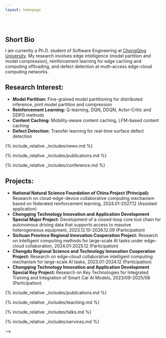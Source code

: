 ```yaml
---
layout: homepage
---
```


<h1 id="about-me"></h1>

<h2 style="margin: 60px 0px 10px;">Short Bio</h2>

I am currently a Ph.D. student of Software Engineering at [ChongQing University](https://www.cqu.edu.cn/). My research involves edge intelligence (model partition and model compression), reinforcement learning for edge caching and computing offloading, and defect detection at multi-access edge-cloud computing networks.


## Research Interest:
- **Model Partition:**  Fine-grained model partitioning for distributed inference, joint model partition and compression
- **Reinforcement Learning:** Q-learning, DQN, DDQN, Actor-Critic and DDPG methods
- **Content Caching:** Mobility-aware content caching, LFM-based content caching
- **Defect Detection:** Transfer learning for real-time surface defect detection

{% include_relative _includes/news.md %}

{% include_relative _includes/publications.md %}

{% include_relative _includes/conference.md %}

<!-- {% include_relative _includes/projects.md %}-->

## Projects:
- **National Natural Science Foundation of China Project (Principal):** Research on cloud-edge-device collaborative computing mechanism based on federated reinforcement learning, 2024.01-2027.12 (Assisted application)
- **Chongqing Technology Innovation and Application Development Special Major Project:** Development of a closed-loop core tool chain for autonomous driving data that supports access to massive heterogeneous equipment, 2023.12.10-2026.12.09 (Participation)
- **Sichuan Province Regional Innovation Cooperation Project:** Research on intelligent computing methods for large-scale AI tasks under edge-cloud collaboration, 2024.01-2025.12 (Participation)
- **Chengdu Regional Science and Technology Innovation Cooperation Project:** Research on edge-cloud collaborative intelligent computing mechanism for large-scale AI tasks, 2023.01-2024.12 (Participation)
- **Chongqing Technology Innovation and Application Development Special Key Project:** Research on Key Technologies for Integrated Training and Integration of Smart Car AI Models, 2023/09-2025/08 (Participation)
<!--
{% include_relative _includes/contact.md %}
<!-- <strong style="color:#e74d3c; font-weight:600"><strong style="color:#e74d3c; font-weight:600">I am currently on the 2023-2024 academic job market, looking for faculty positions in CS, CSE, ECE, IEOR, etc., related to Artificial Intelligence, Computer Vision, and Machine Learning. Please feel free to contact me if you are interested. I am also happy to give talks on my research in related seminars.</strong></strong> -->


 
{% include_relative _includes/publications.md %}

{% include_relative _includes/teaching.md %}

{% include_relative _includes/talks.md %}

{% include_relative _includes/services.md %}


 -->
